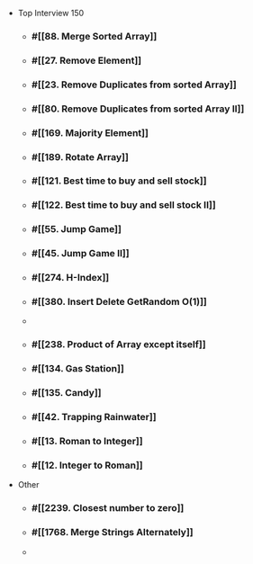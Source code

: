 - Top Interview 150
	- ### #[[88. Merge Sorted Array]]
	- ### #[[27. Remove Element]]
	- ### #[[23. Remove Duplicates from sorted Array]]
	- ### #[[80. Remove Duplicates from sorted Array II]]
	- ### #[[169. Majority Element]]
	- ### #[[189. Rotate Array]]
	- ### #[[121. Best time to buy and sell stock]]
	- ### #[[122. Best time to buy and sell stock II]]
	- ### #[[55. Jump Game]]
	- ### #[[45. Jump Game II]]
	- ### #[[274. H-Index]]
	- ### #[[380. Insert Delete GetRandom O(1)]]
	-
	- ### #[[238. Product of Array except itself]]
	- ### #[[134. Gas Station]]
	- ### #[[135. Candy]]
	- ### #[[42. Trapping Rainwater]]
	- ### #[[13. Roman to Integer]]
	- ### #[[12. Integer to Roman]]
- Other
	- ### #[[2239. Closest number to zero]]
	- ### #[[1768. Merge Strings Alternately]]
	-